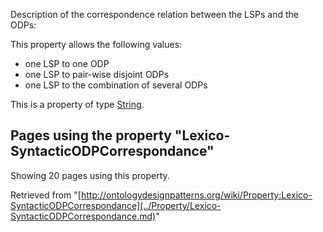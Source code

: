 Description of the correspondence relation between the LSPs and the
ODPs:


This property allows the following values:



* one LSP to one ODP
* one LSP to pair-wise disjoint ODPs
* one LSP to the combination of several ODPs


This is a property of type [String](../Type/String.md "Type:String").




  


## Pages using the property "Lexico-SyntacticODPCorrespondance"


Showing 20 pages using this property.



Retrieved from "[http://ontologydesignpatterns.org/wiki/Property:Lexico-SyntacticODPCorrespondance](../Property/Lexico-SyntacticODPCorrespondance.md)"